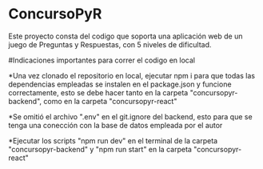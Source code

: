 # ConcursoPyR
Este proyecto consta del codigo que soporta una aplicación web de un juego de Preguntas y Respuestas, con 5 niveles de dificultad.

#Indicaciones importantes para correr el codigo en local

*Una vez clonado el repositorio en local, ejecutar npm i para que todas las dependencias empleadas se instalen en el package.json y funcione correctamente, esto se debe hacer tanto en la carpeta "concursopyr-backend", como en la carpeta "concursopyr-react"

*Se omitió el archivo ".env" en el git.ignore del backend, esto para que se tenga una conección con la base de datos empleada por el autor

*Ejecutar los scripts "npm run dev" en el terminal de la carpeta "concursopyr-backend" y "npm run start" en la carpeta "concursopyr-react"
